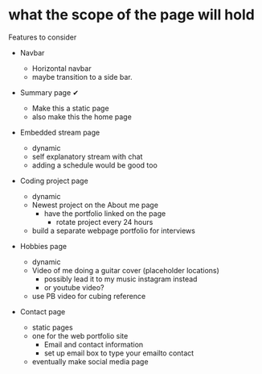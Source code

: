 # what the scope of the page will hold

Features to consider
- Navbar
    - Horizontal navbar
    - maybe transition to a side bar.

- Summary page ✔
    - Make this a static page
    - also make this the home page
- Embedded stream page
    - dynamic
    - self explanatory stream with chat
    - adding a schedule would be good too
- Coding project page
    - dynamic
    - Newest project on the About me page 
        - have the portfolio linked on the page
            - rotate project every 24 hours
    - build a separate webpage portfolio for interviews
- Hobbies page
    - dynamic
    - Video of me doing a guitar cover (placeholder locations)
        - possibly lead it to my music instagram instead
        - or youtube video?
    - use PB video for cubing reference
- Contact page 
    - static pages
    - one for the web portfolio site
        - Email and contact information 
        - set up email box to type your emailto contact
    - eventually make social media page
